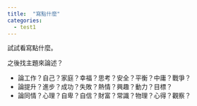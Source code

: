 ```yaml
---
title:  "寫點什麼"
categories:
  - test1
---
```


試試看寫點什麼。

之後找主題來論述？

- 論工作？自己？家庭？幸福？思考？安全？平衡？中庸？戰爭？
- 論提升？進步？成功？失敗？熱情？興趣？動力？目標？
- 論同情？心理？自卑？自信？財富？常識？物理？心得？觀察？


